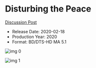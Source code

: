 # Disturbing the Peace

[Discussion Post](https://www.avsforum.com/threads/bass-eq-for-filtered-movies.2995212/post-59242360)

* Release Date: 2020-02-18
* Production Year: 2020
* Format: BD/DTS-HD MA 5.1

![img 0](https://i.imgur.com/mF1swuk.jpg)

![img 1](https://i.imgur.com/AlYUs90.png)

